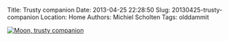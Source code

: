 Title: Trusty companion
Date: 2013-04-25 22:28:50
Slug: 20130425-trusty-companion
Location: Home
Authors: Michiel Scholten
Tags: olddammit

<div class="content-image"><a href="https://www.flickr.com/photos/aquatix/8681956152/in/photostream/"><img src="https://farm9.staticflickr.com/8400/8681956152_dbc2b654d6_h.jpg" alt="Moon, trusty companion" /></a></div>
